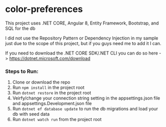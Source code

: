 # color-preferences

This project uses .NET CORE, Angular 8, Entity Framework, Bootstrap, and SQL for the db

I did not use the Repository Pattern or Dependency Injection in my sample just due to the scope of this project, but if you guys need me to add it I can.

If you need to download the .NET CORE SDK/.NET CLI you can do so here -> https://dotnet.microsoft.com/download

### Steps to Run:

1. Clone or download the repo
2. Run `npm install` in the project root
3. Run `dotnet restore` in the project root 
4. Veirfy/change your connection string setting in the appsettings.json file and appsettings.Development.json file
5. Run `dotnet ef database update` to run the db migrations and load your db with seed data
6. Run `dotnet watch run` from the project root
